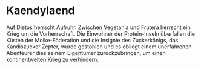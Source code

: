 # Kaendylaend
Auf Dietos herrscht Aufruhr. Zwischen Vegetania und Frutera herrscht ein Krieg um die Vorherrschaft. Die Einwohner der Protein-Inseln überfallen die Küsten der Molke-Föderation und die Insignie des Zuckerkönigs, das Kandiszucker Zepter, wurde gestohlen und es obliegt einem unerfahrenen Abenteurer dies seinem Eigentümer zurückzubringen, um einen kontinentweiten Krieg zu verhindern.
